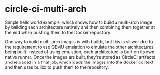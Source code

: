 # circle-ci-multi-arch

Simple hello world example, which shows how to build a multi-arch image by building each architecture natively and then combining them together at the end when pushing them to the Docker repository.

One way to build multi-arch images is with buildx, but this is slower due to the requirement to use QEMU emulation to emulate the other architectures being built. Instead of using emulation, each architecture is built on its own native runner. Once the images are built, they're stored as CircleCI artifacts and reloaded in a final job, which loads the images into the docker context and then uses buildx to push them to the repository.



